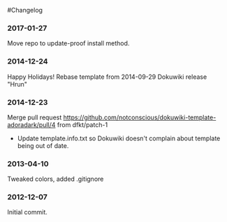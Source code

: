 #Changelog

### 2017-01-27

Move repo to update-proof install method.

### 2014-12-24

Happy Holidays!
Rebase template from 2014-09-29 Dokuwiki release "Hrun"

### 2014-12-23

Merge pull request https://github.com/notconscious/dokuwiki-template-adoradark/pull/4 from dfkt/patch-1
- Update template.info.txt so Dokuwiki doesn't complain about template being out of date.

### 2013-04-10

Tweaked colors, added .gitignore

### 2012-12-07

Initial commit.
